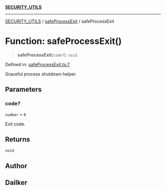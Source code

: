 [**SECURITY_UTILS**](../../README.md)

***

[SECURITY_UTILS](../../README.md) / [safeProcessExit](../README.md) / safeProcessExit

# Function: safeProcessExit()

> **safeProcessExit**(`code?`): `void`

Defined in: [safeProcessExit.ts:7](https://github.com/dailker/everyutil-js/blob/7799f3f003cb23f425be3f1c83c38483e2648188/src/security/safeProcessExit.ts#L7)

Graceful process shutdown helper.

## Parameters

### code?

`number` = `0`

Exit code.

## Returns

`void`

## Author

## Dailker
